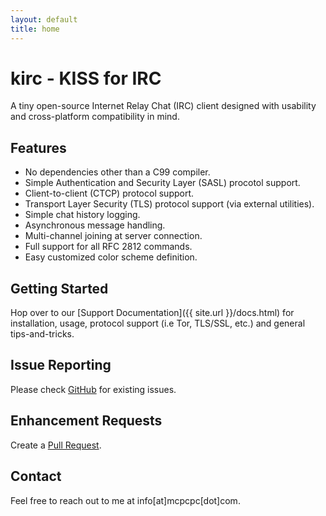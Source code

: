 ```yaml
---
layout: default
title: home
---
```


# kirc - KISS for IRC

A tiny open-source Internet Relay Chat (IRC) client designed with usability and cross-platform compatibility in mind. 

## Features

* No dependencies other than a C99 compiler.
* Simple Authentication and Security Layer (SASL) procotol support.
* Client-to-client (CTCP) protocol support.
* Transport Layer Security (TLS) protocol support (via external utilities).
* Simple chat history logging.
* Asynchronous message handling.
* Multi-channel joining at server connection.
* Full support for all RFC 2812 commands.
* Easy customized color scheme definition.

## Getting Started

Hop over to our [Support Documentation]({{ site.url }}/docs.html) for installation, usage, protocol support (i.e Tor, TLS/SSL, etc.) and general tips-and-tricks.

## Issue Reporting

Please check [GitHub](https://github.com/mcpcpc/kirc/issues) for existing issues. 

## Enhancement Requests

Create a [Pull Request](https://github.com/mcpcpc/kirc/pulls).

## Contact

Feel free to reach out to me at info[at]mcpcpc[dot]com.
